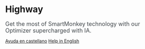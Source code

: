 # Highway

<span style="font-size:18px; color:#43494D">Get the most of SmartMonkey technology with our Optimizer supercharged with IA.</span>

[Ayuda en castellano](Help_ES.md)
[Help in English](Help_EN.md)

